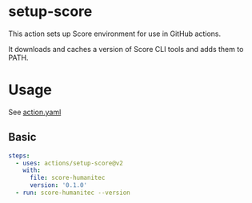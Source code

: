 # setup-score

This action sets up Score environment for use in GitHub actions.

It downloads and caches a version of Score CLI tools and adds them to PATH.

# Usage

See [action.yaml](action.yaml)

## Basic

```yaml
steps:
  - uses: actions/setup-score@v2
    with:
      file: score-humanitec
      version: '0.1.0'
  - run: score-humanitec --version
```
